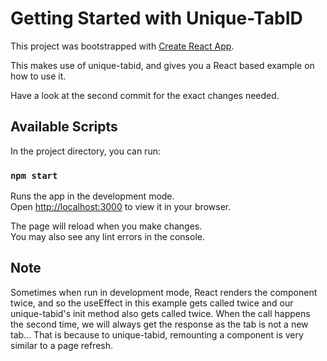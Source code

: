 # Getting Started with Unique-TabID

This project was bootstrapped with [Create React App](https://github.com/facebook/create-react-app).

This makes use of unique-tabid, and gives you a React based example on how to use it.

Have a look at the second commit for the exact changes needed.

## Available Scripts

In the project directory, you can run:

### `npm start`

Runs the app in the development mode.\
Open [http://localhost:3000](http://localhost:3000) to view it in your browser.

The page will reload when you make changes.\
You may also see any lint errors in the console.

## Note

Sometimes when run in development mode, React renders the component twice, and so the useEffect in this example gets called twice and our unique-tabid's init method also gets called twice. When the call happens the second time, we will always get the response as the tab is not a new tab... That is because to unique-tabid, remounting a component is very similar to a page refresh.